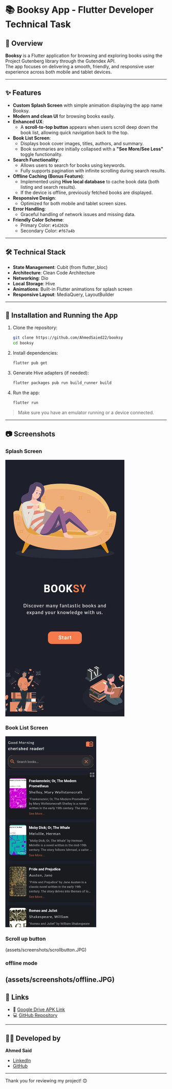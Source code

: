 # 📚 Booksy App - Flutter Developer Technical Task

## 🚀 Overview
**Booksy** is a Flutter application for browsing and exploring books using the Project Gutenberg library through the Gutendex API.  
The app focuses on delivering a smooth, friendly, and responsive user experience across both mobile and tablet devices.

---

## ✨ Features

- **Custom Splash Screen** with simple animation displaying the app name Booksy.
- **Modern and clean UI** for browsing books easily.
- **Enhanced UX**:
  - A **scroll-to-top button** appears when users scroll deep down the book list, allowing quick navigation back to the top.
- **Book List Screen**:
  - Displays book cover images, titles, authors, and summary.
  - Book summaries are initially collapsed with a **"See More/See Less"** toggle functionality.
- **Search Functionality**:
  - Allows users to search for books using keywords.
  - Fully supports pagination with infinite scrolling during search results.
- **Offline Caching (Bonus Feature)**:
  - Implemented using **Hive local database** to cache book data (both listing and search results).
  - If the device is offline, previously fetched books are displayed.
- **Responsive Design**:
  - Optimized for both mobile and tablet screen sizes.
- **Error Handling**:
  - Graceful handling of network issues and missing data.
- **Friendly Color Scheme**:
  - Primary Color: `#1d202b`
  - Secondary Color: `#f67a4b`

---

## 🛠️ Technical Stack

- **State Management**: Cubit (from flutter_bloc)
- **Architecture**: Clean Code Architecture
- **Networking**: Dio
- **Local Storage**: Hive
- **Animations**: Built-in Flutter animations for splash screen
- **Responsive Layout**: MediaQuery, LayoutBuilder

---

## 📅 Installation and Running the App

1. Clone the repository:
   ```bash
   git clone https://github.com/AhmedSaied22/booksy
   cd booksy
   ```

2. Install dependencies:
   ```bash
   flutter pub get
   ```

3. Generate Hive adapters (if needed):
   ```bash
   flutter packages pub run build_runner build
   ```

4. Run the app:
   ```bash
   flutter run
   ```

> Make sure you have an emulator running or a device connected.

---

## 📷 Screenshots

### Splash Screen
![Splash Screen](assets/screenshots/splash.png)

### Book List Screen
![Book List](assets/screenshots/booklist.JPG)
### Scroll up button
(assets/screenshots/scrollbutton.JPG)
### offline mode
(assets/screenshots/offline.JPG)
---

## 📎 Links

- 📱 [Google Drive APK Link](https://drive.google.com/drive/u/0/folders/1TV2jtV6t_jgC4omtRGQLS7_guL7wrU5K)
- 💻 [GitHub Repository](https://github.com/AhmedSaied22/booksy)

---

## 👨‍💼 Developed by

**Ahmed Said**

- [LinkedIn](https://www.linkedin.com/in/ahmed-saieed)
- [GitHub](https://github.com/AhmedSaied22)

---

Thank you for reviewing my project! 😊
